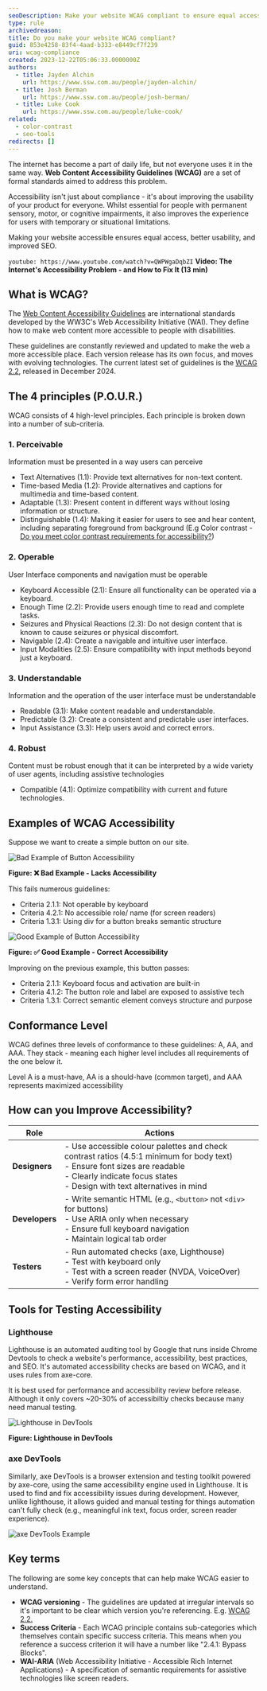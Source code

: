 ```yaml
---
seoDescription: Make your website WCAG compliant to ensure equal access for all users, regardless of abilities or navigation methods.
type: rule
archivedreason:
title: Do you make your website WCAG compliant?
guid: 853e4258-83f4-4aad-b333-e8449cf7f239
uri: wcag-compliance
created: 2023-12-22T05:06:33.0000000Z
authors:
  - title: Jayden Alchin
    url: https://www.ssw.com.au/people/jayden-alchin/
  - title: Josh Berman
    url: https://www.ssw.com.au/people/josh-berman/
  - title: Luke Cook
    url: https://www.ssw.com.au/people/luke-cook/
related:
  - color-contrast
  - seo-tools
redirects: []
---
```


The internet has become a part of daily life, but not everyone uses it in the same way. **Web Content Accessibility Guidelines (WCAG)** are a set of formal standards aimed to address this problem.

Accessibility isn't just about compliance - it's about improving the usability of your product for everyone. Whilst essential for people with permanent sensory, motor, or cognitive impairments, it also improves the experience for users with temporary or situational limitations.

Making your website accessible ensures equal access, better usability, and improved SEO.

`youtube: https://www.youtube.com/watch?v=QWPWgaDqbZI`
**Video: The Internet's Accessibility Problem - and How to Fix It (13 min)**

<!--endintro-->

## What is WCAG?

The [Web Content Accessibility Guidelines](https://www.w3.org/WAI/standards-guidelines/wcag/) are international standards developed by the WW3C's Web Accessibility Initiative (WAI). They define how to make web content more accessible to people with disabilities.

These guidelines are constantly reviewed and updated to make the web a more accessible place. Each version release has its own focus, and moves with evolving technologies. The current latest set of guidelines is the [WCAG 2.2](https://www.w3.org/TR/WCAG22/), released in December 2024.

## The 4 principles (P.O.U.R.)

WCAG consists of 4 high-level principles. Each principle is broken down into a number of sub-criteria.

### 1. Perceivable

Information must be presented in a way users can perceive

* Text Alternatives (1.1): Provide text alternatives for non-text content.
* Time-based Media (1.2): Provide alternatives and captions for multimedia and time-based content.
* Adaptable (1.3): Present content in different ways without losing information or structure.
* Distinguishable (1.4): Making it easier for users to see and hear content, including separating foreground from background (E.g Color contrast - [Do you meet color contrast requirements for accessibility?](/rules/color-contrast/))

### 2. Operable

User Interface components and navigation must be operable

* Keyboard Accessible (2.1): Ensure all functionality can be operated via a keyboard.
* Enough Time (2.2): Provide users enough time to read and complete tasks.
* Seizures and Physical Reactions (2.3): Do not design content that is known to cause seizures or physical discomfort.
* Navigable (2.4): Create a navigable and intuitive user interface.
* Input Modalities (2.5): Ensure compatibility with input methods beyond just a keyboard.

### 3. Understandable

Information and the operation of the user interface must be understandable

* Readable (3.1): Make content readable and understandable.
* Predictable (3.2): Create a consistent and predictable user interfaces.
* Input Assistance (3.3): Help users avoid and correct errors.

### 4. Robust

Content must be robust enough that it can be interpreted by a wide variety of user agents, including assistive technologies

* Compatible (4.1): Optimize compatibility with current and future technologies.

## Examples of WCAG Accessibility

Suppose we want to create a simple button on our site.

![Bad Example of Button Accessibility](./bad-example-accessibility.png)

**Figure: ❌ Bad Example - Lacks Accessibility**

This fails numerous guidelines:

* Criteria 2.1.1: Not operable by keyboard
* Criteria 4.2.1: No accessible role/ name (for screen readers)
* Criteria 1.3.1: Using div for a button breaks semantic structure

![Good Example of Button Accessibility](./good-example-accessibility.png)

**Figure: ✅ Good Example - Correct Accessibility**

Improving on the previous example, this button passes:

* Criteria 2.1.1: Keyboard focus and activation are built-in
* Criteria 4.1.2: The button role and label are exposed to assistive tech
* Criteria 1.3.1: Correct semantic element conveys structure and purpose

## Conformance Level

WCAG defines three levels of conformance to these guidelines: A, AA, and AAA. They stack - meaning each higher level includes all requirements of the one below it.

Level A is a must-have, AA is a should-have (common target), and AAA represents maximized accessibility

## How can you Improve Accessibility?

| Role       | Actions |
|------------|---------|
| **Designers**  | - Use accessible colour palettes and check contrast ratios (4.5:1 minimum for body text)<br>- Ensure font sizes are readable<br>- Clearly indicate focus states<br>- Design with text alternatives in mind |
| **Developers** | - Write semantic HTML (e.g., `<button>` not `<div>` for buttons)<br>- Use ARIA only when necessary<br>- Ensure full keyboard navigation<br>- Maintain logical tab order |
| **Testers**    | - Run automated checks (axe, Lighthouse)<br>- Test with keyboard only<br>- Test with a screen reader (NVDA, VoiceOver)<br>- Verify form error handling |

## Tools for Testing Accessibility

### Lighthouse

Lighthouse is an automated auditing tool by Google that runs inside Chrome Devtools to check a website's performance, accessibility, best practices, and SEO. It's automated accessibility checks are based on WCAG, and it uses rules from axe-core.

It is best used for performance and accessibility review before release. Although it only covers ~20-30% of accessibiltiy checks because many need manual testing.

![Lighthouse in DevTools](./lighthouse-in-devtools.png)

**Figure: Lighthouse in DevTools**

### axe DevTools

Similarly, axe DevTools is a browser extension and testing toolkit powered by axe-core, using the same accessibility engine used in Lighthouse. It is used to find and fix accessibility issues during development. However, unlike lighthouse, it allows guided and manual testing for things automation can't fully check (e.g., meaningful ink text, focus order, screen reader experience).

![axe DevTools Example](./axe-devtools-example.png)

## Key terms

The following are some key concepts that can help make WCAG easier to understand.

* **WCAG versioning** - The guidelines are updated at irregular intervals so it's important to be clear which version you're referencing.
  E.g. [WCAG 2.2.](https://www.w3.org/WAI/standards-guidelines/wcag/new-in-22)
* **Success Criteria** - Each WCAG principle contains sub-categories which themselves contain specific success criteria.
  This means when you reference a success criterion it will have a number like "2.4.1: Bypass Blocks".
* **WAI-ARIA** (Web Accessibility Initiative - Accessible Rich Internet Applications) -
  A specification of semantic requirements for assistive technologies like screen readers.
